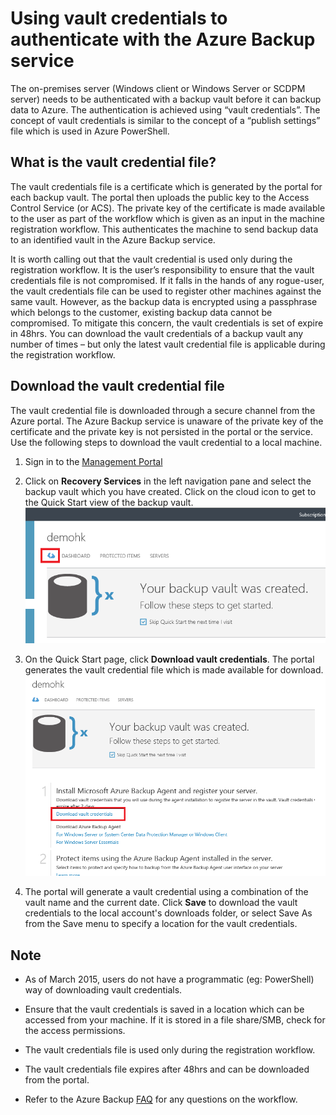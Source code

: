 <properties
   pageTitle="Download vault credentials in Azure Backup"
   description="Learn how to use vault credentials to authenticate your machine with the Backup vault and Azure Backup service"
   services="backup"
   documentationCenter=""
   authors="prvijay"
   manager="shreeshd"
   editor=""/>
<tags
   ms.service="backup"
   ms.devlang="na"
   ms.topic="article"
   ms.tgt_pltfrm="na"
   ms.workload="storage-backup-recovery"
   ms.date="03/27/2015"
   ms.author="prvijay"/>

# Using vault credentials to authenticate with the Azure Backup service

The on-premises server (Windows client or Windows Server or SCDPM server) needs to be authenticated with a backup vault before it can backup data to Azure. The authentication is achieved using “vault credentials”. The concept of vault credentials is similar to the concept of a “publish settings” file which is used in Azure PowerShell.

## What is the vault credential file?

The vault credentials file is a certificate which is generated by the portal for each backup vault. The portal then uploads the public key to the Access Control Service (or ACS). The private key of the certificate is made available to the user as part of the workflow which is given as an input in the machine registration workflow. This authenticates the machine to send backup data to an identified vault in the Azure Backup service.

It is worth calling out that the vault credential is used only during the registration workflow. It is the user’s responsibility to ensure that the vault credentials file is not compromised. If it falls in the hands of any rogue-user, the vault credentials file can be used to register other machines against the same vault. However, as the backup data is encrypted using a passphrase which belongs to the customer, existing backup data cannot be compromised. To mitigate this concern, the vault credentials is set of expire in 48hrs. You can download the vault credentials of a backup vault any number of times – but only the latest vault credential file is applicable during the registration workflow.

## Download the vault credential file

The vault credential file is downloaded through a secure channel from the Azure portal. The Azure Backup service is unaware of the private key of the certificate and the private key is not persisted in the portal or the service. Use the following steps to download the vault credential to a local machine.

1.  Sign in to the [Management Portal](https://manage.windowsazure.com/)
2.  Click on **Recovery Services** in the left navigation pane and select the backup vault which you have created. Click on the cloud icon to get to the Quick Start view of the backup vault. <br/>
![Quick view][1]

3.  On the Quick Start page, click **Download vault credentials**. The  portal generates the vault credential file which is made available for download. <br/>
![Download][2]

4.  The portal will generate a vault credential using a combination of the vault name and the current date. Click **Save** to download the vault credentials to the local account's downloads folder, or select Save As from the Save menu to specify a location for the vault credentials.

## Note
+ As of March 2015, users do not have a programmatic (eg: PowerShell) way of downloading vault credentials.

+ Ensure that the vault credentials is saved in a location which can be accessed from your machine. If it is stored in a file share/SMB, check for the access permissions.

+ The vault credentials file is used only during the registration workflow.

+ The vault credentials file expires after 48hrs and can be downloaded from the portal.

+ Refer to the Azure Backup [FAQ](backup-azure-backup-faq.md) for any questions on the workflow.


<!--Image references-->
[1]: ./media/backup-azure-backup-download-vc/quickview.png
[2]: ./media/backup-azure-backup-download-vc/downloadvc.png
 